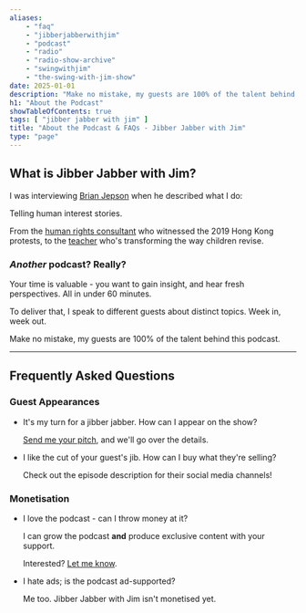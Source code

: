 ```yaml
---
aliases:
    - "faq"
    - "jibberjabberwithjim"
    - "podcast"
    - "radio"
    - "radio-show-archive"
    - "swingwithjim"
    - "the-swing-with-jim-show"
date: 2025-01-01
description: "Make no mistake, my guests are 100% of the talent behind this podcast."
h1: "About the Podcast"
showTableOfContents: true
tags: [ "jibber jabber with jim" ]
title: "About the Podcast & FAQs - Jibber Jabber with Jim"
type: "page"
---
```


## What is Jibber Jabber with Jim?

I was interviewing [Brian Jepson](https://open.spotify.com/episode/5cQuh13KzwYBmE02MWhlhj) when he described what I do:

Telling human interest stories.

From the [human rights consultant](https://open.spotify.com/episode/1guEUllXybiOynmojmafzg) who witnessed the 2019 Hong Kong protests, to the [teacher](https://open.spotify.com/episode/02FJGX2ntLtM5YyKFNiRWr) who's transforming the way children revise.

### *Another* podcast? Really?

Your time is valuable - you want to gain insight, and hear fresh perspectives. All in under 60 minutes.

To deliver that, I speak to different guests about distinct topics. Week in, week out.

Make no mistake, my guests are 100% of the talent behind this podcast.

---

## Frequently Asked Questions

### Guest Appearances

- It's my turn for a jibber jabber. How can I appear on the show?

    [Send me your pitch](mailto:james@jamesdavidson.xyz), and we'll go over the details.

- I like the cut of your guest's jib. How can I buy what they're selling?

    Check out the episode description for their social media channels!

### Monetisation

- I love the podcast - can I throw money at it?

    I can grow the podcast **and** produce exclusive content with your support.

    Interested? [Let me know](mailto:james@jamesdavidson.xyz).

- I hate ads; is the podcast ad-supported?

    Me too. Jibber Jabber with Jim isn't monetised yet.
